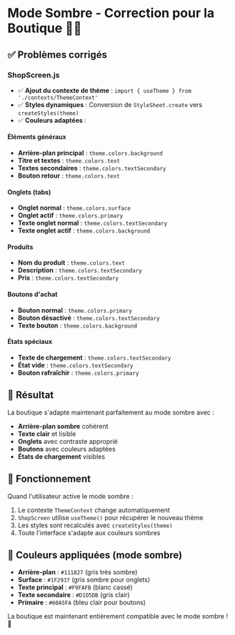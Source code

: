 # Mode Sombre - Correction pour la Boutique 🛒🌙

## ✅ Problèmes corrigés

### ShopScreen.js
- ✅ **Ajout du contexte de thème** : `import { useTheme } from './contexts/ThemeContext'`
- ✅ **Styles dynamiques** : Conversion de `StyleSheet.create` vers `createStyles(theme)`
- ✅ **Couleurs adaptées** :

#### Éléments généraux
- **Arrière-plan principal** : `theme.colors.background`
- **Titre et textes** : `theme.colors.text`
- **Textes secondaires** : `theme.colors.textSecondary`
- **Bouton retour** : `theme.colors.text`

#### Onglets (tabs)
- **Onglet normal** : `theme.colors.surface`
- **Onglet actif** : `theme.colors.primary`
- **Texte onglet normal** : `theme.colors.textSecondary`
- **Texte onglet actif** : `theme.colors.background`

#### Produits
- **Nom du produit** : `theme.colors.text`
- **Description** : `theme.colors.textSecondary`
- **Prix** : `theme.colors.textSecondary`

#### Boutons d'achat
- **Bouton normal** : `theme.colors.primary`
- **Bouton désactivé** : `theme.colors.textSecondary`
- **Texte bouton** : `theme.colors.background`

#### États spéciaux
- **Texte de chargement** : `theme.colors.textSecondary`
- **État vide** : `theme.colors.textSecondary`
- **Bouton rafraîchir** : `theme.colors.primary`

## 🎨 Résultat

La boutique s'adapte maintenant parfaitement au mode sombre avec :
- **Arrière-plan sombre** cohérent
- **Texte clair** et lisible
- **Onglets** avec contraste approprié
- **Boutons** avec couleurs adaptées
- **États de chargement** visibles

## 🔄 Fonctionnement

Quand l'utilisateur active le mode sombre :
1. Le contexte `ThemeContext` change automatiquement
2. `ShopScreen` utilise `useTheme()` pour récupérer le nouveau thème
3. Les styles sont recalculés avec `createStyles(theme)`
4. Toute l'interface s'adapte aux couleurs sombres

## 🌙 Couleurs appliquées (mode sombre)

- **Arrière-plan** : `#111827` (gris très sombre)
- **Surface** : `#1F2937` (gris sombre pour onglets)
- **Texte principal** : `#F9FAFB` (blanc cassé)
- **Texte secondaire** : `#D1D5DB` (gris clair)
- **Primaire** : `#60A5FA` (bleu clair pour boutons)

La boutique est maintenant entièrement compatible avec le mode sombre ! 🎉
